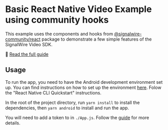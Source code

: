 # Basic React Native Video Example using community hooks

This example uses the components and hooks from [@signalwire-community/react](https://github.com/signalwire-community/react/) package to demonstrate a few simple features of the SignalWire Video SDK.

📖 [Read the full guide](https://developer.signalwire.com/guides/video-api/guides/using-video-api-react-native/)

## Usage

To run the app, you need to have the Android development environment set up. You can find instructions on how to set up the environment [here](https://reactnative.dev/docs/environment-setup). Folow the "React Native CLI Quickstart" instructions.

In the root of the project directory, run `yarn install` to install the dependencies, then `yarn android` to install and run the app.

You will need to add a token to in `./App.js`. Follow the [guide](https://developer.signalwire.com/guides/video/using-hooks-to-track-ui) for more details.
